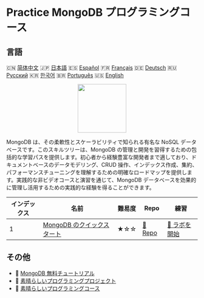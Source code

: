 # Practice MongoDB プログラミングコース

## 言語

🇨🇳 [简体中文](README_zh.md) 🇯🇵 [日本語](README_ja.md) 🇪🇸 [Español](README_es.md) 🇫🇷 [Français](README_fr.md) 🇩🇪 [Deutsch](README_de.md) 🇷🇺 [Русский](README_ru.md) 🇰🇷 [한국어](README_ko.md) 🇧🇷 [Português](README_pt.md) 🇺🇸 [English](README.md) 

<div align="center">
<img width="128px" src="https://file.labex.io/path/iL7seSYd8jLs.png">
</div>

MongoDB は、その柔軟性とスケーラビリティで知られる有名な NoSQL データベースです。このスキルツリーは、MongoDB の管理と開発を習得するための包括的な学習パスを提供します。初心者から経験豊富な開発者まで適しており、ドキュメントベースのデータモデリング、CRUD 操作、インデックス作成、集約、パフォーマンスチューニングを理解するための明確なロードマップを提供します。実践的な非ビデオコースと演習を通じて、MongoDB データベースを効果的に管理し活用するための実践的な経験を得ることができます。

|   インデックス | 名前                                                                               | 難易度   | Repo                                                              | 練習                                                                  |
|----------------|------------------------------------------------------------------------------------|----------|-------------------------------------------------------------------|-----------------------------------------------------------------------|
|              1 | [MongoDB のクイックスタート](https://labex.io/ja/courses/quick-start-with-mongodb) | ★☆☆      | [🔗 Repo](https://github.com/labex-labs/quick-start-with-mongodb) | [🚀 ラボを開始](https://labex.io/ja/courses/quick-start-with-mongodb) |

## その他

- 🔗 [MongoDB 無料チュートリアル](https://github.com/labex-labs/mongodb-free-tutorials)
- 🔗 [素晴らしいプログラミングプロジェクト](https://github.com/labex-labs/awesome-programming-projects)
- 🔗 [素晴らしいプログラミングコース](https://github.com/labex-labs/awesome-programming-courses)

